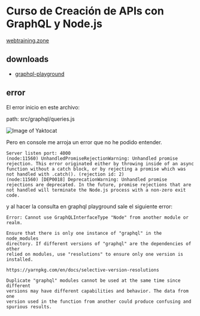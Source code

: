 # Curso de Creación de APIs con GraphQL y Node.js

[webtraining.zone](https://webtraining.zone/)

## downloads

-   [graphql-playground](https://www.electronjs.org/apps/graphql-playground)

## error

El error inicio en este archivo:

path: src/graphql/queries.js

![Image of Yaktocat](https://uploads.disquscdn.com/images/524c70684ca6d2e4831ee75233be78c12c85aed0ee57cffd5332737dcf089575.png)

Pero en console me arroja un error que no he podido entender.

```
Server listen port: 4000
(node:11560) UnhandledPromiseRejectionWarning: Unhandled promise rejection. This error originated either by throwing inside of an async function without a catch block, or by rejecting a promise which was not handled with .catch(). (rejection id: 2)
(node:11560) [DEP0018] DeprecationWarning: Unhandled promise rejections are deprecated. In the future, promise rejections that are not handled will terminate the Node.js process with a non-zero exit code.
```

y al hacer la consulta en graphql playground sale el siguiente error:

```
Error: Cannot use GraphQLInterfaceType "Node" from another module or realm.

Ensure that there is only one instance of "graphql" in the node_modules
directory. If different versions of "graphql" are the dependencies of other
relied on modules, use "resolutions" to ensure only one version is installed.

https://yarnpkg.com/en/docs/selective-version-resolutions

Duplicate "graphql" modules cannot be used at the same time since different
versions may have different capabilities and behavior. The data from one
version used in the function from another could produce confusing and
spurious results.

```

